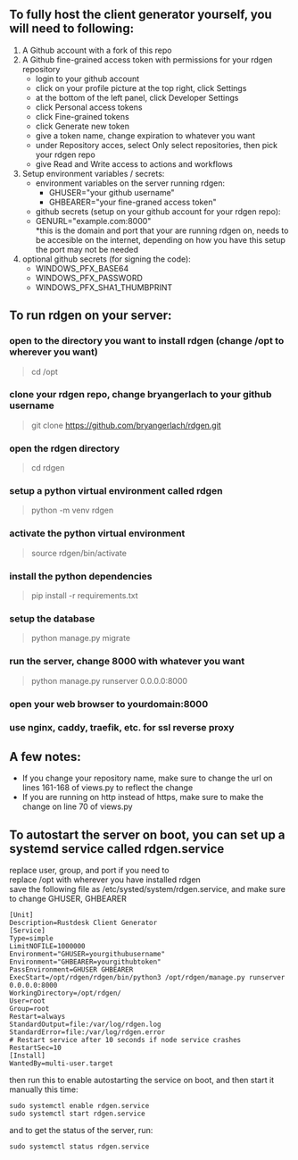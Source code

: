 ## To fully host the client generator yourself, you will need to following:

<ol>
    <li>A Github account with a fork of this repo  </li>
    <li>A Github fine-grained access token with permissions for your rdgen repository  
        <ul>
            <li>login to your github account  </li>
            <li>click on your profile picture at the top right, click Settings  </li>
            <li>at the bottom of the left panel, click Developer Settings  </li>
            <li>click Personal access tokens  </li>
            <li>click Fine-grained tokens  </li>
            <li>click Generate new token  </li>
            <li>give a token name, change expiration to whatever you want  </li>
            <li>under Repository acces, select Only select repositories, then pick your rdgen repo  </li>
            <li>give Read and Write access to actions and workflows  </li>
        </ul>
    </li>
    <li>Setup environment variables / secrets:
        <ul>
            <li>environment variables on the server running rdgen:  
                <ul>
                <li>GHUSER="your github username"  </li>
                <li>GHBEARER="your fine-graned access token"  </li>
                </ul></li>
            <li>github secrets (setup on your github account for your rdgen repo):  
                <oul>
                <li>GENURL="example.com:8000"  </li>
                *this is the domain and port that your are running rdgen on, needs to be accesible on the internet, depending on how you have this setup the port may not be needed
                </ul></li>
            <li>optional github secrets (for signing the code):  
                <ul>
                <li>WINDOWS_PFX_BASE64  </li> 
                <li>WINDOWS_PFX_PASSWORD  </li> 
                <li>WINDOWS_PFX_SHA1_THUMBPRINT</li>  
                </ul></li> 
        </ul>
    </li>
</ol>

## To run rdgen on your server:  

### open to the directory you want to install rdgen (change /opt to wherever you want)  

> cd /opt

### clone your rdgen repo, change bryangerlach to your github username

> git clone https://github.com/bryangerlach/rdgen.git

### open the rdgen directory

> cd rdgen

### setup a python virtual environment called rdgen

> python -m venv rdgen

### activate the python virtual environment 

> source rdgen/bin/activate

### install the python dependencies

> pip install -r requirements.txt

### setup the database

> python manage.py migrate

### run the server, change 8000 with whatever you want

> python manage.py runserver 0.0.0.0:8000

### open your web browser to yourdomain:8000

### use nginx, caddy, traefik, etc. for ssl reverse proxy

## A few notes:

<ul>
    <li>If you change your repository name, make sure to change the url on lines 161-168 of views.py to reflect the change</li>
    <li>If you are running on http instead of https, make sure to make the change on line 70 of views.py</li>
</ul>

## To autostart the server on boot, you can set up a systemd service called rdgen.service

replace user, group, and port if you need to  
replace /opt with wherever you have installed rdgen  
save the following file as /etc/systed/system/rdgen.service, and make sure to change GHUSER, GHBEARER
```
[Unit]
Description=Rustdesk Client Generator
[Service]
Type=simple
LimitNOFILE=1000000
Environment="GHUSER=yourgithubusername"
Environment="GHBEARER=yourgithubtoken"
PassEnvironment=GHUSER GHBEARER
ExecStart=/opt/rdgen/rdgen/bin/python3 /opt/rdgen/manage.py runserver 0.0.0.0:8000
WorkingDirectory=/opt/rdgen/
User=root
Group=root
Restart=always
StandardOutput=file:/var/log/rdgen.log
StandardError=file:/var/log/rdgen.error
# Restart service after 10 seconds if node service crashes
RestartSec=10
[Install]
WantedBy=multi-user.target
```

then run this to enable autostarting the service on boot, and then start it manually this time:
```
sudo systemctl enable rdgen.service
sudo systemctl start rdgen.service
```
and to get the status of the server, run:
```
sudo systemctl status rdgen.service
```